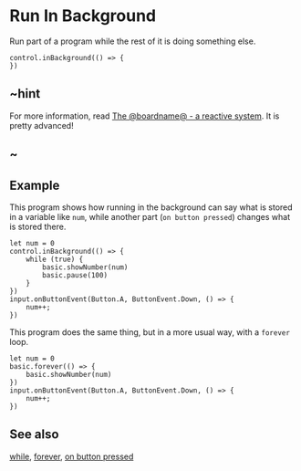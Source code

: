 # Run In Background

Run part of a program while the rest of it is doing something else.

```sig
control.inBackground(() => {
})
```

## ~hint

For more information, read 
[The @boardname@ - a reactive system](/device/reactive).
It is pretty advanced!

## ~

## Example

This program shows how running in the background can say what is
stored in a variable like `num`, while another part (``on button pressed``)
changes what is stored there.

```blocks
let num = 0
control.inBackground(() => {
    while (true) {
        basic.showNumber(num)
        basic.pause(100)
    }
})
input.onButtonEvent(Button.A, ButtonEvent.Down, () => {
    num++;
})
```

This program does the same thing, but in a more usual way,
with a ``forever`` loop.

```blocks
let num = 0
basic.forever(() => {
    basic.showNumber(num)
})
input.onButtonEvent(Button.A, ButtonEvent.Down, () => {
    num++;
})
```

## See also

[while](/blocks/loops/while), [forever](/reference/basic/forever),
[on button pressed](/reference/input/on-button-pressed)

